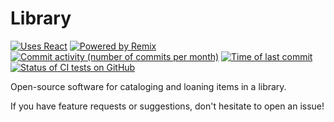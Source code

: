 # Library

[![Uses React](https://img.shields.io/badge/uses-react-blue?logo=react)](https://react.dev/)
[![Powered by Remix](https://img.shields.io/badge/powered_by-remix-black?logo=remix)](https://remix.run/)
[![Commit activity (number of commits per month)](https://img.shields.io/github/commit-activity/m/pwbriggs/library?logo=github)](https://github.com/pwbriggs/library/commits)
[![Time of last commit](https://img.shields.io/github/last-commit/pwbriggs/library?logo=github)](https://github.com/pwbriggs/library/commits/)
[![Status of CI tests on GitHub](https://img.shields.io/github/actions/workflow/status/pwbriggs/library/ci.yml?label=CI+tests&logo=github)](https://github.com/pwbriggs/library/actions)

Open-source software for cataloging and loaning items in a library.

If you have feature requests or suggestions, don't hesitate to open an issue!
